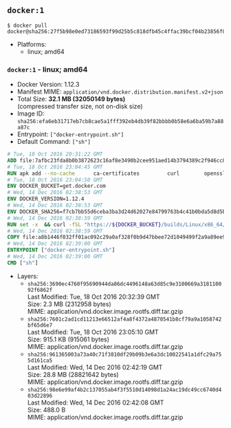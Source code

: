 ## `docker:1`

```console
$ docker pull docker@sha256:27f5b98e0ed73186593f99d25b5c818dfb45c4ffac39bcf04b23856f082bf3e9
```

-	Platforms:
	-	linux; amd64

### `docker:1` - linux; amd64

-	Docker Version: 1.12.3
-	Manifest MIME: `application/vnd.docker.distribution.manifest.v2+json`
-	Total Size: **32.1 MB (32050149 bytes)**  
	(compressed transfer size, not on-disk size)
-	Image ID: `sha256:efa6eb31717eb7cb8cae5a1fff392eb4db39f82bbbb0b58e6a6ba59b7a88a87c`
-	Entrypoint: `["docker-entrypoint.sh"]`
-	Default Command: `["sh"]`

```dockerfile
# Tue, 18 Oct 2016 20:31:22 GMT
ADD file:7afbc23fda8b0b3872623c16af8e3490b2cee951aed14b3794389c2f946cc8c7 in / 
# Tue, 18 Oct 2016 23:04:45 GMT
RUN apk add --no-cache 		ca-certificates 		curl 		openssl
# Tue, 18 Oct 2016 23:04:50 GMT
ENV DOCKER_BUCKET=get.docker.com
# Wed, 14 Dec 2016 02:38:53 GMT
ENV DOCKER_VERSION=1.12.4
# Wed, 14 Dec 2016 02:38:53 GMT
ENV DOCKER_SHA256=f7cb7bb55d6ceba3ba3d24d62027e84799763b4c41b0bda5d8d5b9ba31ed0f2f
# Wed, 14 Dec 2016 02:38:59 GMT
RUN set -x 	&& curl -fSL "https://${DOCKER_BUCKET}/builds/Linux/x86_64/docker-${DOCKER_VERSION}.tgz" -o docker.tgz 	&& echo "${DOCKER_SHA256} *docker.tgz" | sha256sum -c - 	&& tar -xzvf docker.tgz 	&& mv docker/* /usr/local/bin/ 	&& rmdir docker 	&& rm docker.tgz 	&& docker -v
# Wed, 14 Dec 2016 02:38:59 GMT
COPY file:a8b1446f032ff01ac092c29a0af328f0b9d47bbee72d1049499f2a9a89ee988a in /usr/local/bin/ 
# Wed, 14 Dec 2016 02:39:00 GMT
ENTRYPOINT ["docker-entrypoint.sh"]
# Wed, 14 Dec 2016 02:39:00 GMT
CMD ["sh"]
```

-	Layers:
	-	`sha256:3690ec4760f95690944da86dc4496148a63d85c9e3100669a318110092f6862f`  
		Last Modified: Tue, 18 Oct 2016 20:32:39 GMT  
		Size: 2.3 MB (2312958 bytes)  
		MIME: application/vnd.docker.image.rootfs.diff.tar.gzip
	-	`sha256:7601c2ad1cd11213e66512af4a8f4372a4870541b8cf79a9a1058742bf65d6e7`  
		Last Modified: Tue, 18 Oct 2016 23:05:10 GMT  
		Size: 915.1 KB (915061 bytes)  
		MIME: application/vnd.docker.image.rootfs.diff.tar.gzip
	-	`sha256:961365003a73a40c71f3810df29b09b3e6a3dc10022541a1dfc29a755d161ca5`  
		Last Modified: Wed, 14 Dec 2016 02:42:19 GMT  
		Size: 28.8 MB (28821642 bytes)  
		MIME: application/vnd.docker.image.rootfs.diff.tar.gzip
	-	`sha256:98e6e99af4b2c137055ab4f3f5510d14098d1a24ac19dc49cc6740d403d22896`  
		Last Modified: Wed, 14 Dec 2016 02:42:08 GMT  
		Size: 488.0 B  
		MIME: application/vnd.docker.image.rootfs.diff.tar.gzip
